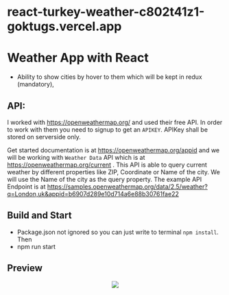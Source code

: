 # react-turkey-weather-c802t41z1-goktugs.vercel.app


# Weather App with React

- Ability to show cities by hover to them which will be kept in redux (mandatory),

## API:

I worked with https://openweathermap.org/ and used their free API. In order to work with them you need to signup to get an `APIKEY`. APIKey shall be stored on serverside only. 

Get started documentation is at https://openweathermap.org/appid and we will be working with `Weather Data` API which is at https://openweathermap.org/current . This API is able to query current weather by different properties like ZIP, Coordinate or Name of the city. We will use the Name of the city as the query property. The example API Endpoint is at https://samples.openweathermap.org/data/2.5/weather?q=London,uk&appid=b6907d289e10d714a6e88b30761fae22 

## Build and Start

- Package.json not ignored so you can just write to terminal `npm install`. Then
- npm run start


## Preview
<p align="center">

<img src="https://user-images.githubusercontent.com/86847572/207356522-48c29aba-834a-49cb-b8ce-2300f00979df.png" >
</p>
